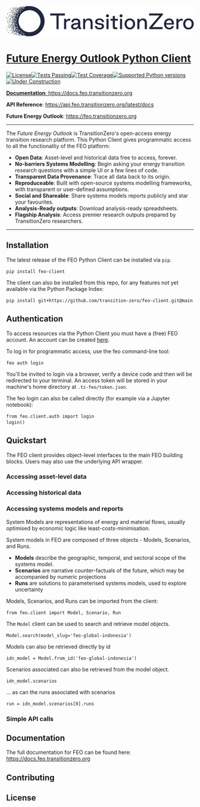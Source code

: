 <picture>
  <source media="(prefers-color-scheme: dark)" srcset="https://github.com/transition-zero/.github/raw/main/profile/img/logo-dark.png">
  <img alt="TransitionZero Logo" width="1000px" src="https://github.com/transition-zero/.github/raw/main/profile/img/logo-light.png">
  <a href="https://www.transitionzero.org/">
</picture>


# Future Energy Outlook Python Client

<!-- badges-begin -->

<img src="https://img.shields.io/badge/License-Apache_2.0-blue.svg" alt="License" href="https://opensource.org/licenses/Apache-2.0"><img src="https://img.shields.io/endpoint?url=https://gist.githubusercontent.com/Lkruitwagen/feffb38d46c750cad5402dca5dd54bf9/raw/tests_passing.json" alt="Tests Passing"><img src="https://img.shields.io/endpoint?url=https://gist.githubusercontent.com/Lkruitwagen/d2b6ec23e3c6e8309236216689d91782/raw/coverage_badge.json" alt="Test Coverage"><img src="https://img.shields.io/endpoint?url=https://gist.githubusercontent.com/Lkruitwagen/bd1e357c1bce5fc2c0808bcdb569157c/raw/python_version_badge.json" alt="Supported Python versions"><img src="https://img.shields.io/badge/under%20construction-ffae00" alt="Under Construction">

<!-- badges-end -->
**Documentation**: <a href="https://docs.feo.transitionzero.org" target="_blank">https://docs.feo.transitionzero.org</a>

**API Reference**: <a href="https://api.feo.transitionzero.org/latest/docs" target="_blank">https://api.feo.transitionzero.org/latest/docs</a>

**Future Energy Outlook**: <a href="https://feo.transitionzero.org" target="_blank">https://feo.transitionzero.org</a>

---

The _Future Energy Outlook_ is TransitionZero's open-access energy transition research platform.
This Python Client gives programmatic access to all the functionality of the FEO platform:

* **Open Data**: Asset-level and historical data free to access, forever.
* **No-barriers Systems Modelling**: Begin asking your energy transition research questions with a simple UI or a few lines of code.
* **Transparent Data Provenance**: Trace all data back to its origin.
* **Reproduceable**: Built with open-source systems modelling frameworks, with transparent or user-defined assumptions.
* **Social and Shareable**: Share systems models reports publicly and star your favourites.
* **Analysis-Ready outputs**: Download analysis-ready spreadsheets.
* **Flagship Analysis**: Access premier research outputs prepared by TransitionZero researchers.


---

## Installation

The latest release of the FEO Python Client can be installed via `pip`.

    pip install feo-client

The client can also be installed from this repo, for any features not yet available via the Python Package Index:

    pip install git+https://github.com/transition-zero/feo-client.git@main

## Authentication

To access resources via the Python Client you must have a (free) FEO account. An account can be created [here](https://feo.transitionzero.org).

To log in for programmatic access, use the feo command-line tool:

    feo auth login

You'll be invited to login via a browser, verify a device code and then will be redirected to your terminal.
An access token will be stored in your machine's home directory at `.tz-feo/token.json`.

The feo login can also be called directly (for example via a Jupyter notebook):

    from feo.client.auth import login
    login()

## Quickstart

The FEO client provides object-level interfaces to the main FEO building blocks. Users may also use the underlying API wrapper.

### Accessing asset-level data

### Accessing historical data

### Accessing systems models and reports

System Models are representations of energy and material flows, usually optimised by economic logic like least-costs-minimisation.

System models in FEO are composed of three objects - Models, Scenarios, and Runs.

- **Models** describe the geographic, temporal, and sectoral scope of the systems model.
- **Scenarios** are narrative counter-factuals of the future, which may be accompanied by numeric projections
- **Runs** are solutions to parameterised systems models, used to explore uncertainty

Models, Scenarios, and Runs can be imported from the client:
```
from feo.client import Model, Scenario, Run
```

The `Model` client can be used to search and retrieve model objects.
```
Model.search(model_slug='feo-global-indonesia')
```

Models can also be retrieved directly by id
```
idn_model = Model.from_id('feo-global-indonesia')
```

Scenarios associated can also be retrieved from the model object.
```
idn_model.scenarios
```

... as can the runs associated with scenarios
```
run = idn_model.scenarios[0].runs
```

### Simple API calls



## Documentation

The full documentation for FEO can be found here: <a href="https://docs.feo.transitionzero.org" target="_blank">https://docs.feo.transitionzero.org</a>

## Contributing

## License
